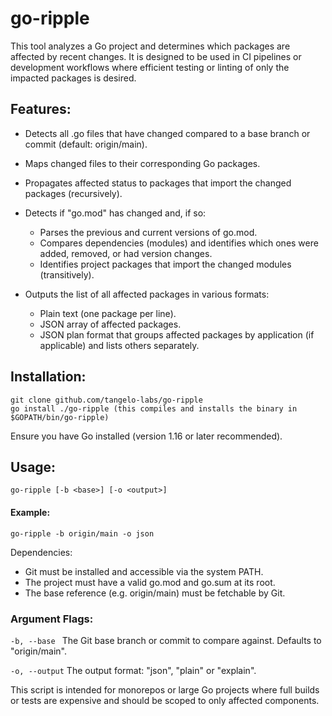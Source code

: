 # go-ripple
 This tool analyzes a Go project and determines which packages are affected by recent changes.
 It is designed to be used in CI pipelines or development workflows where efficient testing or linting
 of only the impacted packages is desired.

 ## Features:

 - Detects all .go files that have changed compared to a base branch or commit (default: origin/main).
 - Maps changed files to their corresponding Go packages.
 - Propagates affected status to packages that import the changed packages (recursively).
 - Detects if "go.mod" has changed and, if so:
   - Parses the previous and current versions of go.mod.
   - Compares dependencies (modules) and identifies which ones were added, removed, or had version changes.
   - Identifies project packages that import the changed modules (transitively).

 - Outputs the list of all affected packages in various formats:
   - Plain text (one package per line).
   - JSON array of affected packages.
   - JSON plan format that groups affected packages by application (if applicable) and lists others separately.
 ## Installation:

    git clone github.com/tangelo-labs/go-ripple
    go install ./go-ripple (this compiles and installs the binary in $GOPATH/bin/go-ripple)

 Ensure you have Go installed (version 1.16 or later recommended).
 ## Usage:

	go-ripple [-b <base>] [-o <output>]

 #### Example:

    go-ripple -b origin/main -o json

 Dependencies:

 - Git must be installed and accessible via the system PATH.
 - The project must have a valid go.mod and go.sum at its root.
 - The base reference (e.g. origin/main) must be fetchable by Git.

 ### Argument Flags:

 `-b, --base `  The Git base branch or commit to compare against. Defaults to "origin/main".

 `-o, --output` The output format: "json", "plain" or "explain".
 
This script is intended for monorepos or large Go projects where full builds or tests
 are expensive and should be scoped to only affected components.